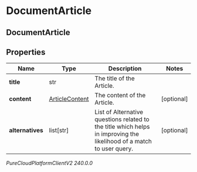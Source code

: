 # DocumentArticle

## DocumentArticle

## Properties

|Name | Type | Description | Notes|
|------------ | ------------- | ------------- | -------------|
| **title** | str | The title of the Article. | |
| **content** | [ArticleContent](ArticleContent) | The content of the Article. | [optional] |
| **alternatives** | list[str] | List of Alternative questions related to the title which helps in improving the likelihood of a match to user query. | [optional] |



_PureCloudPlatformClientV2 240.0.0_
